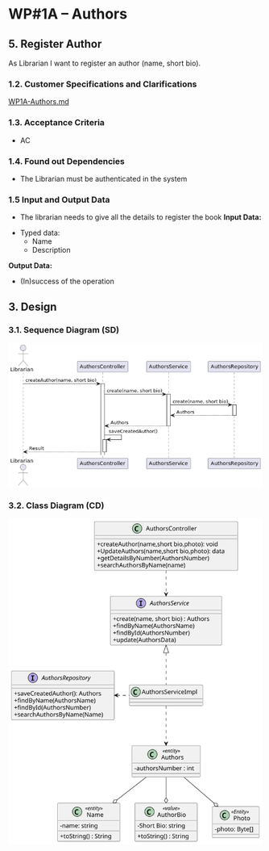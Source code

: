 # WP#1A – Authors
## 5. Register Author 
As Librarian I want to register an author (name, short bio).
### 1.2. Customer Specifications and Clarifications

[WP1A-Authors.md](..%2FWP1A-Authors.md)
### 1.3. Acceptance Criteria
- AC

### 1.4. Found out Dependencies
- The Librarian must be authenticated in the system
### 1.5 Input and Output Data
- The librarian needs to give all the details to register the book
  **Input Data:**
* Typed data:
    * Name
    * Description

**Output Data:**

* (In)success of the operation

## 3. Design
### 3.1. Sequence Diagram (SD)
![Ph1-3-RegisterAuthor.png](Ph1-3-RegisterAuthor.png)
### 3.2. Class Diagram (CD)
![ClassDiagram.svg](..%2FClassDiagram.svg)
